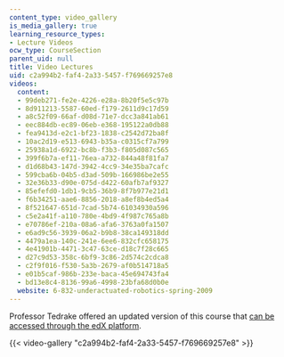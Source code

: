 ```yaml
---
content_type: video_gallery
is_media_gallery: true
learning_resource_types:
- Lecture Videos
ocw_type: CourseSection
parent_uid: null
title: Video Lectures
uid: c2a994b2-faf4-2a33-5457-f769669257e8
videos:
  content:
  - 99deb271-fe2e-4226-e28a-8b20f5e5c97b
  - 8d911213-5587-60ed-f179-2611d9c17d59
  - a8c52f09-66af-d08d-71e7-dcc3a841ab61
  - eec884db-ec89-06eb-e368-195122a0db88
  - fea9413d-e2c1-bf23-1838-c2542d72ba8f
  - 10ac2d19-e513-6943-b35a-c0315cf7a799
  - 25938a1d-6922-bc8b-f3b3-f805d087c565
  - 399f6b7a-ef11-76ea-a732-844a48f81fa7
  - d1d68b43-147d-3942-4cc9-34e35ba7cafc
  - 599cba6b-04b5-d3ad-509b-166986be2e55
  - 32e36b33-d90e-075d-d422-60afb7af9327
  - 85efefd0-1db1-9cb5-36b9-8f7b977e21d1
  - f6b34251-aae6-8856-2018-a8ef8b4ed5a4
  - 8f521647-651d-7cad-5b74-61034930a596
  - c5e2a41f-a110-780e-4bd9-4f987c765a8b
  - e70786ef-210a-08a6-afa6-3763a0fa1507
  - e6ad9c56-3939-06a2-b9b8-38ca149318dd
  - 4479a1ea-140c-241e-6ee6-832cfc658175
  - 4e41901b-4471-3c47-63ce-d18c7f28c665
  - d27c9d53-358c-6bf9-3c86-2d574c2cdca8
  - c2f9f016-f530-5a3b-2679-af0b514718a5
  - e01b5caf-986b-233e-baca-45e694743fa4
  - bd13e8c4-8136-99a6-4998-23bfa68d0b0e
  website: 6-832-underactuated-robotics-spring-2009
---
```


Professor Tedrake offered an updated version of this course that [can be accessed through the edX platform](https://www.edx.org/course/underactuated-robotics-mitx-6-832x-0?utm_source=OCW&utm_medium=6-832videos&utm_campaign=OCW).

{{< video-gallery "c2a994b2-faf4-2a33-5457-f769669257e8" >}}

